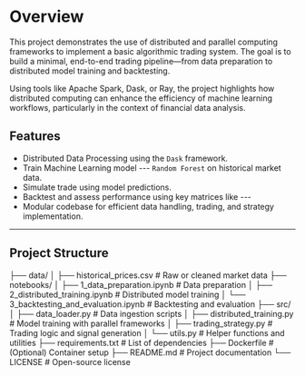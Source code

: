 # Overview

This project demonstrates the use of distributed and parallel computing frameworks to implement a basic algorithmic trading system. The goal is to build a minimal, end-to-end trading pipeline—from data preparation to distributed model training and backtesting.

Using tools like Apache Spark, Dask, or Ray, the project highlights how distributed computing can enhance the efficiency of machine learning workflows, particularly in the context of financial data analysis.

## Features

- Distributed Data Processing using the `Dask` framework.
- Train Machine Learning model --- `Random Forest` on historical market data.
- Simulate trade using model predictions.
- Backtest and assess performance using key matrices like ---
- Modular codebase for efficient data handling, trading, and strategy implementation.

----------------------------------------------------------------------------------------------------------------------------------------------------------------------------------------

## Project Structure
├── data/
│   ├── historical_prices.csv     # Raw or cleaned market data
├── notebooks/
│   ├── 1_data_preparation.ipynb  # Data preparation
│   ├── 2_distributed_training.ipynb # Distributed model training
│   └── 3_backtesting_and_evaluation.ipynb # Backtesting and evaluation
├── src/
│   ├── data_loader.py            # Data ingestion scripts
│   ├── distributed_training.py   # Model training with parallel frameworks
│   ├── trading_strategy.py       # Trading logic and signal generation
│   └── utils.py                  # Helper functions and utilities
├── requirements.txt              # List of dependencies
├── Dockerfile                    # (Optional) Container setup
├── README.md                     # Project documentation
└── LICENSE                       # Open-source license

